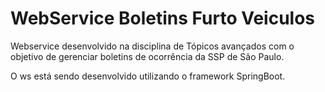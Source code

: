 # WebService Boletins Furto Veiculos
Webservice desenvolvido na disciplina de Tópicos avançados com o objetivo de gerenciar boletins de ocorrência da SSP de São Paulo.

O ws está sendo desenvolvido utilizando o framework SpringBoot.
